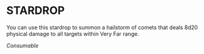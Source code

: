 ﻿# STARDROP

You can use this stardrop to summon a hailstorm of comets that deals 8d20 physical damage to all targets within Very Far range.

*Consumable*
